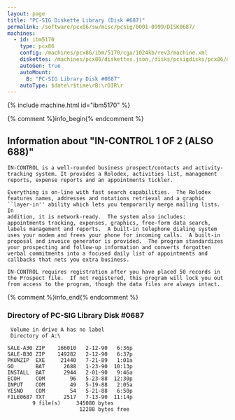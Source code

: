 ```yaml
---
layout: page
title: "PC-SIG Diskette Library (Disk #687)"
permalink: /software/pcx86/sw/misc/pcsig/0001-0999/DISK0687/
machines:
  - id: ibm5170
    type: pcx86
    config: /machines/pcx86/ibm/5170/cga/1024kb/rev3/machine.xml
    diskettes: /machines/pcx86/diskettes.json,/disks/pcsigdisks/pcx86/diskettes.json
    autoGen: true
    autoMount:
      B: "PC-SIG Library Disk #0687"
    autoType: $date\r$time\rB:\rDIR\r
---
```


{% include machine.html id="ibm5170" %}

{% comment %}info_begin{% endcomment %}

## Information about "IN-CONTROL 1 OF 2 (ALSO 688)"

    IN-CONTROL is a well-rounded business prospect/contacts and activity-
    tracking system. It provides a Rolodex, activities list, management
    reports, expense reports and an appointments tickler.
    
    Everything is on-line with fast search capabilities.  The Rolodex
    features names, addresses and notations retrieval and a graphic
    ``layer-in'' ability which lets you temporarily merge mailing lists. In
    addition, it is network-ready.  The system also includes:
    appointments tracking, expenses, graphics, free-form data search,
    labels management and reports.  A built-in telephone dialing system
    uses your modem and frees your phone for incoming calls.  A built-in
    proposal and invoice generator is provided.  The program standardizes
    your prospecting and follow-up information and converts forgotten
    verbal commitments into a focused daily list of appointments and
    callbacks that nets you extra business.
    
    IN-CONTROL requires registration after you have placed 50 records in
    the Prospect file.  If not registered, this program will lock you out
    from access to the program, though the data files are always intact.
{% comment %}info_end{% endcomment %}


### Directory of PC-SIG Library Disk #0687

     Volume in drive A has no label
     Directory of A:\

    SALE-A30 ZIP    166010   2-12-90   6:36p
    SALE-B30 ZIP    149282   2-12-90   6:37p
    PKUNZIP  EXE     21440   7-21-89   1:01a
    GO       BAT      2688   1-23-90  10:13p
    INSTALL  BAT      2944   2-01-90   9:46a
    ECOH     COM        96   5-23-88  12:30p
    INPUT    COM        49   5-19-88   2:05a
    YESNO    COM        54   5-21-88   6:50p
    FILE0687 TXT      2517   7-13-90  11:14p
            9 file(s)     345080 bytes
                           12288 bytes free
